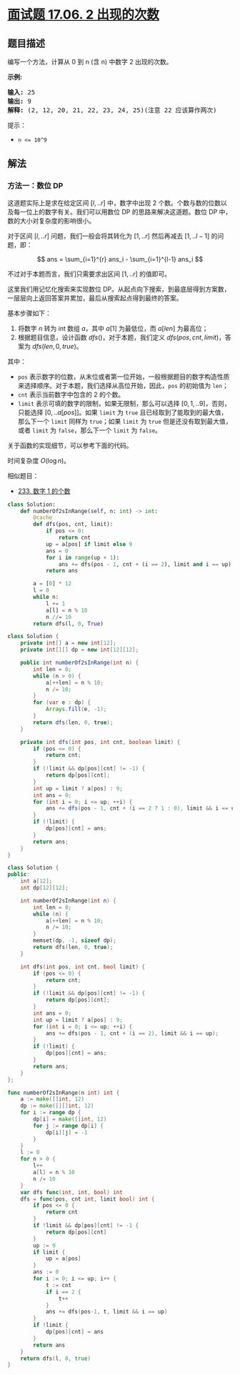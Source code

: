 # [面试题 17.06. 2 出现的次数](https://leetcode.cn/problems/number-of-2s-in-range-lcci)

## 题目描述

<!-- 这里写题目描述 -->

<p>编写一个方法，计算从 0 到 n (含 n) 中数字 2 出现的次数。</p>
<p><strong>示例:</strong></p>
<pre class="AnLi"><strong>输入: </strong>25
<strong>输出: </strong>9
<strong>解释: </strong>(2, 12, 20, 21, 22, 23, 24, 25)(注意 22 应该算作两次)</pre>
<p>提示：</p>
<ul>
	<li><code>n &lt;= 10^9</code></li>
</ul>

## 解法

### 方法一：数位 DP

这道题实际上是求在给定区间 $[l,..r]$ 中，数字中出现 $2$ 个数。个数与数的位数以及每一位上的数字有关。我们可以用数位 DP 的思路来解决这道题。数位 DP 中，数的大小对复杂度的影响很小。

对于区间 $[l,..r]$ 问题，我们一般会将其转化为 $[1,..r]$ 然后再减去 $[1,..l - 1]$ 的问题，即：

$$
ans = \sum_{i=1}^{r} ans_i -  \sum_{i=1}^{l-1} ans_i
$$

不过对于本题而言，我们只需要求出区间 $[1,..r]$ 的值即可。

这里我们用记忆化搜索来实现数位 DP。从起点向下搜索，到最底层得到方案数，一层层向上返回答案并累加，最后从搜索起点得到最终的答案。

基本步骤如下：

1. 将数字 $n$ 转为 int 数组 $a$，其中 $a[1]$ 为最低位，而 $a[len]$ 为最高位；
1. 根据题目信息，设计函数 $dfs()$，对于本题，我们定义 $dfs(pos, cnt, limit)$，答案为 $dfs(len, 0, true)$。

其中：

-   `pos` 表示数字的位数，从末位或者第一位开始，一般根据题目的数字构造性质来选择顺序。对于本题，我们选择从高位开始，因此，`pos` 的初始值为 `len`；
-   `cnt` 表示当前数字中包含的 $2$ 的个数。
-   `limit` 表示可填的数字的限制，如果无限制，那么可以选择 $[0,1,..9]$，否则，只能选择 $[0,..a[pos]]$。如果 `limit` 为 `true` 且已经取到了能取到的最大值，那么下一个 `limit` 同样为 `true`；如果 `limit` 为 `true` 但是还没有取到最大值，或者 `limit` 为 `false`，那么下一个 `limit` 为 `false`。

关于函数的实现细节，可以参考下面的代码。

时间复杂度 $O(\log n)$。

相似题目：

-   [233. 数字 1 的个数](https://github.com/doocs/leetcode/blob/main/solution/0200-0299/0233.Number%20of%20Digit%20One/README.md)

<!-- tabs:start -->

```python
class Solution:
    def numberOf2sInRange(self, n: int) -> int:
        @cache
        def dfs(pos, cnt, limit):
            if pos <= 0:
                return cnt
            up = a[pos] if limit else 9
            ans = 0
            for i in range(up + 1):
                ans += dfs(pos - 1, cnt + (i == 2), limit and i == up)
            return ans

        a = [0] * 12
        l = 0
        while n:
            l += 1
            a[l] = n % 10
            n //= 10
        return dfs(l, 0, True)
```

```java
class Solution {
    private int[] a = new int[12];
    private int[][] dp = new int[12][12];

    public int numberOf2sInRange(int n) {
        int len = 0;
        while (n > 0) {
            a[++len] = n % 10;
            n /= 10;
        }
        for (var e : dp) {
            Arrays.fill(e, -1);
        }
        return dfs(len, 0, true);
    }

    private int dfs(int pos, int cnt, boolean limit) {
        if (pos <= 0) {
            return cnt;
        }
        if (!limit && dp[pos][cnt] != -1) {
            return dp[pos][cnt];
        }
        int up = limit ? a[pos] : 9;
        int ans = 0;
        for (int i = 0; i <= up; ++i) {
            ans += dfs(pos - 1, cnt + (i == 2 ? 1 : 0), limit && i == up);
        }
        if (!limit) {
            dp[pos][cnt] = ans;
        }
        return ans;
    }
}
```

```cpp
class Solution {
public:
    int a[12];
    int dp[12][12];

    int numberOf2sInRange(int n) {
        int len = 0;
        while (n) {
            a[++len] = n % 10;
            n /= 10;
        }
        memset(dp, -1, sizeof dp);
        return dfs(len, 0, true);
    }

    int dfs(int pos, int cnt, bool limit) {
        if (pos <= 0) {
            return cnt;
        }
        if (!limit && dp[pos][cnt] != -1) {
            return dp[pos][cnt];
        }
        int ans = 0;
        int up = limit ? a[pos] : 9;
        for (int i = 0; i <= up; ++i) {
            ans += dfs(pos - 1, cnt + (i == 2), limit && i == up);
        }
        if (!limit) {
            dp[pos][cnt] = ans;
        }
        return ans;
    }
};
```

```go
func numberOf2sInRange(n int) int {
	a := make([]int, 12)
	dp := make([][]int, 12)
	for i := range dp {
		dp[i] = make([]int, 12)
		for j := range dp[i] {
			dp[i][j] = -1
		}
	}
	l := 0
	for n > 0 {
		l++
		a[l] = n % 10
		n /= 10
	}
	var dfs func(int, int, bool) int
	dfs = func(pos, cnt int, limit bool) int {
		if pos <= 0 {
			return cnt
		}
		if !limit && dp[pos][cnt] != -1 {
			return dp[pos][cnt]
		}
		up := 9
		if limit {
			up = a[pos]
		}
		ans := 0
		for i := 0; i <= up; i++ {
			t := cnt
			if i == 2 {
				t++
			}
			ans += dfs(pos-1, t, limit && i == up)
		}
		if !limit {
			dp[pos][cnt] = ans
		}
		return ans
	}
	return dfs(l, 0, true)
}
```

<!-- tabs:end -->

<!-- end -->
